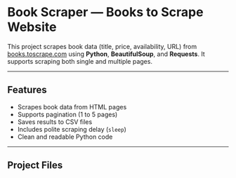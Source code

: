 # Book Scraper — Books to Scrape Website

This project scrapes book data (title, price, availability, URL) from [books.toscrape.com](http://books.toscrape.com/) using **Python**, **BeautifulSoup**, and **Requests**. It supports scraping both single and multiple pages.

---

##  Features

-  Scrapes book data from HTML pages
-  Supports pagination (1 to 5 pages)
-  Saves results to CSV files
-  Includes polite scraping delay (`sleep`)
-  Clean and readable Python code

---

##  Project Files
